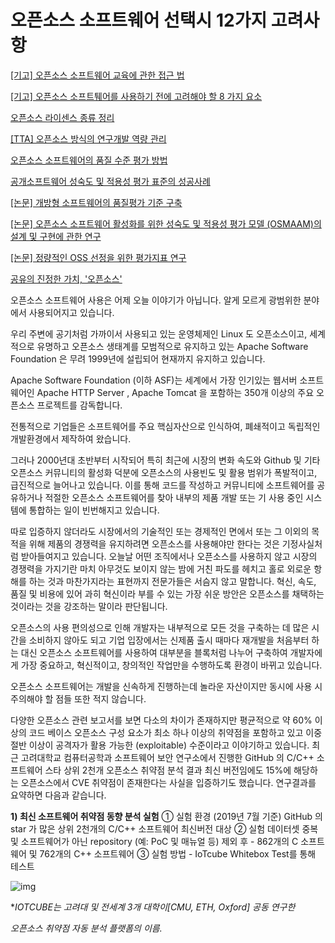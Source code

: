 # 오픈소스 소프트웨어 선택시 12가지 고려사항 



[[기고] 오픈소스 소프트웨어 교육에 관한 접근 법](https://www.oss.kr/oss_guide/show/f2831a09-d31f-4467-809c-ca5067e1a831?page=4)

[[기고] 오픈소스 소프트퉤어를 사용하기 전에 고려해야 할 8 가지 요소](https://www.oss.kr/oss_guide/show/44256fef-0e14-425b-9dbd-9195a328fa96?page=4)

[오픈소스 라이센스 종류 정리](https://richard25.tistory.com/63)

[[TTA] 오픈소스 방식의 연구개발 역량 관리](https://www.tta.or.kr/data/androReport/ttaJnal/187-3-2.pdf)

[오픈소스 소프트웨어의 품질 수준 평가 방법](http://jkais99.org/journal/v13n5/53/46fp.html)

[공개소프트웨어 성숙도 및 적용성 평가 표준의 성공사례](https://tta.or.kr/data/reportDown.jsp?news_num=4214)

[[논문] 개방형 소프트웨어의 품질평가 기준 구축](https://www.koreascience.or.kr/article/JAKO201313660603663.pdf)

[[논문] 오픈소스 소프트웨어 활성화를 위한 성숙도 및 적용성 평가 모델 (OSMAAM)의 설계 및 구현에 관한 연구](https://www.koreascience.or.kr/article/JAKO201320762920910.pdf)

[[논문] 정량적인 OSS 선정을 위한 평가지표 연구](http://jkais99.org/journal/v13n4/57/46da.html)


[공유의 진정한 가치, '오픈소스'](http://www.epnc.co.kr/news/articleView.html?idxno=98334)




오픈소스 소프트웨어 사용은 어제 오늘 이야기가 아닙니다.  알게 모르게 광범위한 분야에서 사용되어지고 있습니다.

우리 주변에 공기처럼 가까이서 사용되고 있는 운영체제인 Linux 도 오픈소스이고, 세계적으로 유명하고 오픈소스 생태계를 모범적으로 유지하고 있는 Apache Software Foundation 은 무려 1999년에 설립되어 현재까지 유지하고 있습니다.

Apache Software Foundation (이하 ASF)는  세계에서 가장 인기있는 웹서버 소프트웨어인 Apache HTTP Server , Apache Tomcat 을 포함하는 350개 이상의 주요 오픈소스 프로젝트를 감독합니다.



전통적으로 기업들은 소프트웨어를 주요 핵심자산으로 인식하여, 폐쇄적이고 독립적인 개발환경에서 제작하여 왔습니다. 



그러나 2000년대 초반부터 시작되어 특히 최근에 시장의 변화 속도와 Github 및 기타 오픈소스 커뮤니티의 활성화 덕분에 오픈소스의 사용빈도 및 활용 범위가 폭발적이고, 급진적으로 늘어나고 있습니다. 이를 통해 코드를 작성하고 커뮤니티에 소프트웨어를 공유하거나 적절한 오픈소스 소프트웨어를 찾아 내부의 제품 개발 또는 기 사용 중인 시스템에 통합하는 일이 빈번해지고 있습니다.

 

따로 입증하지 않더라도 시장에서의 기술적인 또는 경제적인 면에서 또는 그 이외의 목적을 위해 제품의 경쟁력을 유지하려면 오픈소스를 사용해야만 한다는 것은 기정사실처럼 받아들여지고 있습니다. 오늘날 어떤 조직에서나 오픈소스를 사용하지 않고 시장의 경쟁력을 가지기란 마치 아무것도 보이지 않는 밤에 거친 파도를 헤치고 홀로 외로운 항해를 하는 것과 마찬가지라는 표현까지 전문가들은 서슴지 않고 말합니다. 혁신, 속도, 품질 및 비용에 있어 과히 혁신이라 부를 수 있는 가장 쉬운 방안은 오픈소스를 채택하는 것이라는 것을 강조하는 말이라 판단됩니다. 

 

오픈소스의 사용 편의성으로 인해 개발자는 내부적으로 모든 것을 구축하는 데 많은 시간을 소비하지 않아도 되고 기업 입장에서는 신제품 출시 때마다 재개발을 처음부터 하는 대신 오픈소스 소프트웨어를 사용하여 대부분을 블록처럼 나누어 구축하여 개발자에게 가장 중요하고, 혁신적이고, 창의적인 작업만을 수행하도록 환경이 바뀌고 있습니다.

 

오픈소스 소프트웨어는 개발을 신속하게 진행하는데 놀라운 자산이지만 동시에 사용 시 주의해야 할 점들 또한 적지 않습니다.

 

다양한 오픈소스 관련 보고서를 보면 다소의 차이가 존재하지만 평균적으로 약 60% 이상의 코드 베이스 오픈소스 구성 요소가 최소 하나 이상의 취약점을 포함하고 있고 이중 절반 이상이 공격자가 활용 가능한 (exploitable) 수준이라고 이야기하고 있습니다. 최근 고려대학교 컴퓨터공학과 소프트웨어 보안 연구소에서 진행한 GitHub 의 C/C++ 소프트웨어 스타 상위 2천개 오픈소스 취약점 분석 결과 최신 버전임에도 15%에 해당하는 오픈소스에서 CVE 취약점이 존재한다는 사실을 입증하기도 했습니다. 연구결과를 요약하면 다음과 같습니다.



**1) 최신 소프트웨어 취약점 동향 분석 실험**
  ① 실험 환경 (2019년 7월 기준)
    GitHub 의 star 가 많은 상위 2천개의 C/C++ 소프트웨어 최신버전 대상
  ② 실험 데이터셋
    중복 및 소프트웨어가 아닌 repository (예: PoC 및 매뉴얼 등) 제외 후 
    \- 862개의 C 소프트웨어 및 762개의 C++ 소프트웨어
  ③ 실험 방법
    \- IoTcube Whitebox Test를 통해 테스트



![img](/Users/hjoon/Documents/git/techblog/imgs/spill_800x800_ab9758e8165da21dd4bafb852fa4ada9b999e751.png)

**IOTCUBE는 고려대 및 전세계 3개 대학이[CMU, ETH, Oxford] 공동 연구한*

*오픈소스 취약점 자동 분석 플랫폼의 이름.*



